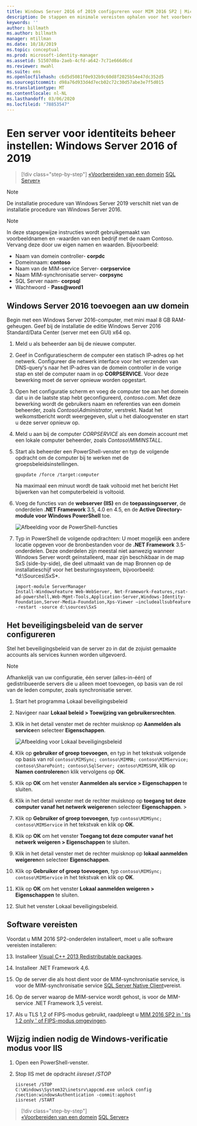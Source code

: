 ```yaml
---
title: Windows Server 2016 of 2019 configureren voor MIM 2016 SP2 | Microsoft Docs
description: De stappen en minimale vereisten ophalen voor het voorbereiden van Windows Server 2016 of 2019 voor gebruik met MIM 2016 SP2.
keywords: ''
author: billmath
ms.author: billmath
manager: mtillman
ms.date: 10/18/2019
ms.topic: conceptual
ms.prod: microsoft-identity-manager
ms.assetid: 51507d0a-2aeb-4cfd-a642-7c71e666d6cd
ms.reviewer: mwahl
ms.suite: ems
ms.openlocfilehash: c6d5d5081f0e932b9c60d8f2025b54e47dc352d5
ms.sourcegitcommit: d98a76d933d4d7ecb02c72c30d57abe3e7f5d015
ms.translationtype: MT
ms.contentlocale: nl-NL
ms.lasthandoff: 03/06/2020
ms.locfileid: "78853547"
---
```

# <a name="set-up-an-identity-management-server-windows-server-2016-or-2019"></a>Een server voor identiteits beheer instellen: Windows Server 2016 of 2019

> [!div class="step-by-step"]
> [«Voorbereiden van een domein](preparing-domain.md)
> [SQL Server»](prepare-server-sql2016.md)
> 

> [!NOTE]
> De installatie procedure van Windows Server 2019 verschilt niet van de installatie procedure van Windows Server 2016.


> [!NOTE]
> In deze stapsgewijze instructies wordt gebruikgemaakt van voorbeeldnamen en -waarden van een bedrijf met de naam Contoso. Vervang deze door uw eigen namen en waarden. Bijvoorbeeld:
> - Naam van domein controller- **corpdc**
> - Domeinnaam: **contoso**
> - Naam van de MIM-service Server- **corpservice**
> - Naam MIM-synchronisatie server- **corpsync**
> - SQL Server naam- **corpsql**
> - Wachtwoord - <strong>Pass@word1</strong>

## <a name="join-windows-server-2016-to-your-domain"></a>Windows Server 2016 toevoegen aan uw domein

Begin met een Windows Server 2016-computer, met mini maal 8 GB RAM-geheugen. Geef bij de installatie de editie Windows Server 2016 Standard/Data Center (server met een GUI) x64 op.

1. Meld u als beheerder aan bij de nieuwe computer.

2. Geef in Configuratiescherm de computer een statisch IP-adres op het netwerk. Configureer die netwerk interface voor het verzenden van DNS-query's naar het IP-adres van de domein controller in de vorige stap en stel de computer naam in op **CORPSERVICE**.  Voor deze bewerking moet de server opnieuw worden opgestart.

3. Open het configuratie scherm en voeg de computer toe aan het domein dat u in de laatste stap hebt geconfigureerd, *contoso.com*.  Met deze bewerking wordt de gebruikers naam en referenties van een domein beheerder, zoals *Contoso\Administrator*, verstrekt.  Nadat het welkomstbericht wordt weergegeven, sluit u het dialoogvenster en start u deze server opnieuw op.

4. Meld u aan bij de computer *CORPSERVICE* als een domein account met een lokale computer beheerder, zoals *Contoso\MIMINSTALL*.


5. Start als beheerder een PowerShell-venster en typ de volgende opdracht om de computer bij te werken met de groepsbeleidsinstellingen.

    ```
    gpupdate /force /target:computer
    ```

    Na maximaal een minuut wordt de taak voltooid met het bericht Het bijwerken van het computerbeleid is voltooid.

6. Voeg de functies van de **webserver (IIS)** en de **toepassingsserver**, de onderdelen **.NET Framework** 3.5, 4.0 en 4.5, en de **Active Directory-module voor Windows PowerShell** toe.

    ![Afbeelding voor de PowerShell-functies](media/MIM-DeployWS2.png)

7. Typ in PowerShell de volgende opdrachten: U moet mogelijk een andere locatie opgeven voor de bronbestanden voor de **.NET Framework** 3.5-onderdelen. Deze onderdelen zijn meestal niet aanwezig wanneer Windows Server wordt geïnstalleerd, maar zijn beschikbaar in de map SxS (side-by-side), die deel uitmaakt van de map Bronnen op de installatieschijf voor het besturingssysteem, bijvoorbeeld: *d:\Sources\SxS\*.

    ```
    import-module ServerManager
    Install-WindowsFeature Web-WebServer, Net-Framework-Features,rsat-ad-powershell,Web-Mgmt-Tools,Application-Server,Windows-Identity-Foundation,Server-Media-Foundation,Xps-Viewer –includeallsubfeature -restart -source d:\sources\SxS
    ```

## <a name="configure-the-server-security-policy"></a>Het beveiligingsbeleid van de server configureren

Stel het beveiligingsbeleid van de server zo in dat de zojuist gemaakte accounts als services kunnen worden uitgevoerd.
> [!NOTE] 
> Afhankelijk van uw configuratie, één server (alles-in-één) of gedistribueerde servers die u alleen moet toevoegen, op basis van de rol van de leden computer, zoals synchronisatie server. 

1. Start het programma Lokaal beveiligingsbeleid

2. Navigeer naar **Lokaal beleid > Toewijzing van gebruikersrechten**.

3. Klik in het detail venster met de rechter muisknop op **Aanmelden als service**en selecteer **Eigenschappen**.

    ![Afbeelding voor Lokaal beveiligingsbeleid](media/MIM-DeployWS3.png)

4. Klik op **gebruiker of groep toevoegen**, en typ in het tekstvak volgende op basis van rol `contoso\MIMSync; contoso\MIMMA; contoso\MIMService; contoso\SharePoint; contoso\SqlServer; contoso\MIMSSPR`, klik op **Namen controleren**en klik vervolgens op **OK**.

5. Klik op **OK** om het venster **Aanmelden als service > Eigenschappen** te sluiten.

6.  Klik in het detail venster met de rechter muisknop op **toegang tot deze computer vanaf het netwerk weigeren**en selecteer **Eigenschappen**. >

7. Klik op **Gebruiker of groep toevoegen**, typ `contoso\MIMSync; contoso\MIMService` in het tekstvak en klik op **OK**.

8. Klik op **OK** om het venster **Toegang tot deze computer vanaf het netwerk weigeren > Eigenschappen** te sluiten.

9. Klik in het detail venster met de rechter muisknop op **lokaal aanmelden weigeren**en selecteer **Eigenschappen**.

10. Klik op **Gebruiker of groep toevoegen**, typ `contoso\MIMSync; contoso\MIMService` in het tekstvak en klik op **OK**.

11. Klik op **OK** om het venster **Lokaal aanmelden weigeren > Eigenschappen** te sluiten.

12. Sluit het venster Lokaal beveiligingsbeleid.

## <a name="software-prerequisites"></a>Software vereisten

Voordat u MIM 2016 SP2-onderdelen installeert, moet u alle software vereisten installeren:

13. Installeer [Visual C++ 2013 Redistributable packages](https://www.microsoft.com/download/details.aspx?id=40784).

14. Installeer .NET Framework 4,6.

15. Op de server die als host dient voor de MIM-synchronisatie service, is voor de MIM-synchronisatie service [SQL Server Native Client](https://www.microsoft.com/download/details.aspx?id=50402)vereist.

16. Op de server waarop de MIM-service wordt gehost, is voor de MIM-service .NET Framework 3,5 vereist.

17. Als u TLS 1,2 of FIPS-modus gebruikt, raadpleegt u [MIM 2016 SP2 in ' tls 1,2 only ' of FIPS-modus omgevingen](preparing-tls.md).

## <a name="change-the-iis-windows-authentication-mode-if-needed"></a>Wijzig indien nodig de Windows-verificatie modus voor IIS

1.  Open een PowerShell-venster.

2.  Stop IIS met de opdracht *iisreset /STOP*

    ```
    iisreset /STOP
    C:\Windows\System32\inetsrv\appcmd.exe unlock config /section:windowsAuthentication -commit:apphost
    iisreset /START
    ```

> [!div class="step-by-step"]  
> [«Voorbereiden van een domein](preparing-domain.md)
> [SQL Server»](prepare-server-sql2016.md)
